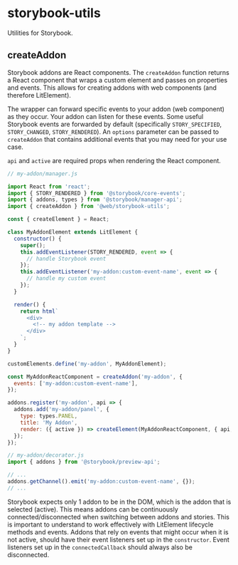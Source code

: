 # storybook-utils

Utilities for Storybook.

## createAddon

Storybook addons are React components.
The `createAddon` function returns a React component that wraps a custom element and passes on properties and events.
This allows for creating addons with web components (and therefore LitElement).

The wrapper can forward specific events to your addon (web component) as they occur.
Your addon can listen for these events.
Some useful Storybook events are forwarded by default (specifically `STORY_SPECIFIED`, `STORY_CHANGED`, `STORY_RENDERED`).
An `options` parameter can be passed to `createAddon` that contains additional events that you may need for your use case.

`api` and `active` are required props when rendering the React component.

```js
// my-addon/manager.js

import React from 'react';
import { STORY_RENDERED } from '@storybook/core-events';
import { addons, types } from '@storybook/manager-api';
import { createAddon } from '@web/storybook-utils';

const { createElement } = React;

class MyAddonElement extends LitElement {
  constructor() {
    super();
    this.addEventListener(STORY_RENDERED, event => {
      // handle Storybook event
    });
    this.addEventListener('my-addon:custom-event-name', event => {
      // handle my custom event
    });
  }

  render() {
    return html`
      <div>
        <!-- my addon template -->
      </div>
    `;
  }
}

customElements.define('my-addon', MyAddonElement);

const MyAddonReactComponent = createAddon('my-addon', {
  events: ['my-addon:custom-event-name'],
});

addons.register('my-addon', api => {
  addons.add('my-addon/panel', {
    type: types.PANEL,
    title: 'My Addon',
    render: ({ active }) => createElement(MyAddonReactComponent, { api, active }),
  });
});
```

```js
// my-addon/decorator.js
import { addons } from '@storybook/preview-api';

// ...
addons.getChannel().emit('my-addon:custom-event-name', {});
// ...
```

Storybook expects only 1 addon to be in the DOM, which is the addon that is selected (active).
This means addons can be continuously connected/disconnected when switching between addons and stories.
This is important to understand to work effectively with LitElement lifecycle methods and events.
Addons that rely on events that might occur when it is not active, should have their event listeners set up in the `constructor`.
Event listeners set up in the `connectedCallback` should always also be disconnected.
